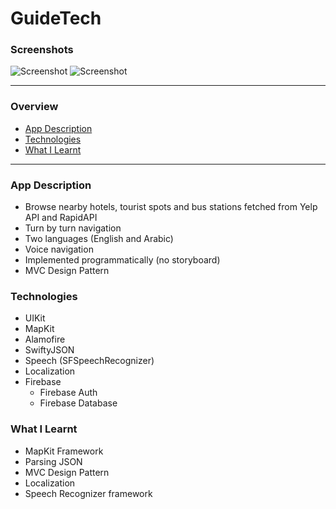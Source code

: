 # GuideTech

### Screenshots
![Screenshot](https://res.cloudinary.com/valtermachado/image/upload/v1626242611/GitHub%20ReadMe%20Pics/guidetech_odbvec.png)
![Screenshot](https://res.cloudinary.com/valtermachado/image/upload/v1626242599/GitHub%20ReadMe%20Pics/guidetech2_hqfdwo.png)

---

### Overview 
* [App Description](#app-description)
* [Technologies](#technologies)
* [What I Learnt](#what-i-learnt)

---

### App Description
* Browse nearby hotels, tourist spots and bus stations fetched from Yelp API and RapidAPI
* Turn by turn navigation
* Two languages (English and Arabic)
* Voice navigation
* Implemented programmatically (no storyboard)
* MVC Design Pattern

### Technologies
* UIKit
* MapKit
* Alamofire
* SwiftyJSON
* Speech (SFSpeechRecognizer)
* Localization
* Firebase
    * Firebase Auth
    * Firebase Database

###  What I Learnt
* MapKit Framework
* Parsing JSON
* MVC Design Pattern
* Localization
* Speech Recognizer framework


